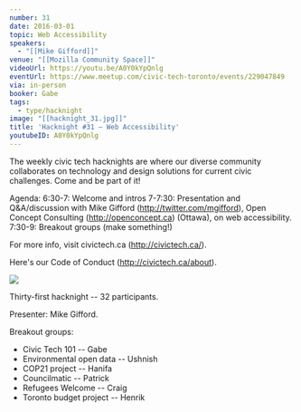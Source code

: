 ```yaml
---
number: 31
date: 2016-03-01
topic: Web Accessibility
speakers:
  - "[[Mike Gifford]]"
venue: "[[Mozilla Community Space]]"
videoUrl: https://youtu.be/A0Y0kYpQnlg
eventUrl: https://www.meetup.com/civic-tech-toronto/events/229047849
via: in-person
booker: Gabe
tags:
  - type/hacknight
image: "[[hacknight_31.jpg]]"
title: 'Hacknight #31 – Web Accessibility'
youtubeID: A0Y0kYpQnlg
---
```


The weekly civic tech hacknights are where our diverse community collaborates on technology and design solutions for current civic challenges. Come and be part of it!

Agenda:
6:30-7: Welcome and intros
7-7:30: Presentation and Q&A/discussion with Mike Gifford (http://twitter.com/mgifford), Open Concept Consulting (http://openconcept.ca) (Ottawa), on web accessibility.
7:30-9: Breakout groups (make something!)

For more info, visit civictech.ca (http://civictech.ca/).

Here's our Code of Conduct (http://civictech.ca/about).



![](https://mlydg0vejq30.i.optimole.com/w:800/h:600/q:mauto/f:best/https://civictech.ca/wp-content/uploads/2016/03/IMG_20160301_191355.jpg)

Thirty-first hacknight -- 32 participants.

Presenter: Mike Gifford.

Breakout groups:
-   Civic Tech 101 -- Gabe
-   Environmental open data -- Ushnish
-   COP21 project -- Hanifa
-   Councilmatic -- Patrick
-   Refugees Welcome -- Craig
-   Toronto budget project -- Henrik
